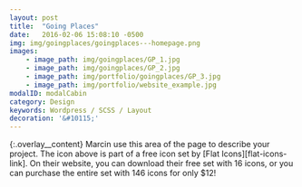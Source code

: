 ```yaml
---
layout: post
title:  "Going Places"
date:   2016-02-06 15:08:10 -0500
img: img/goingplaces/goingplaces---homepage.png
images: 
    - image_path: img/goingplaces/GP_1.jpg
    - image_path: img/goingplaces/GP_2.jpg
    - image_path: img/portfolio/goingplaces/GP_3.jpg
    - image_path: img/portfolio/website_example.jpg
modalID: modalCabin
category: Design
keywords: Wordpress / SCSS / Layout
decoration: '&#10115;'
---
```

{:.overlay__content}
Marcin use this area of the page to describe your project. The icon above is part of a free icon set by [Flat Icons][flat-icons-link]. On their website, you can download their free set with 16 icons, or you can purchase the entire set with 146 icons for only $12!